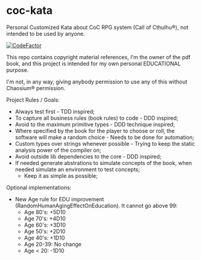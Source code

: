 # coc-kata
Personal Customized Kata about CoC RPG system (Call of Cthulhu®), not intended to be used by anyone.

[![CodeFactor](https://www.codefactor.io/repository/github/malkaviano/coc-kata/badge)](https://www.codefactor.io/repository/github/malkaviano/coc-kata)

This repo contains copyright material references, I'm the owner of the pdf book, and this project is intended for my own personal EDUCATIONAL purpose.

I'm not, in any way, giving anybody permission to use any of this without Chaosium® permission.

Project Rules / Goals:
- Always test first - TDD inspired;
- To capture all business rules (book rules) to code - DDD inspired;
- Avoid to the maximum primitive types - DDD technique inspired;
- Where specified by the book for the player to choose or roll, the software will make a random choice - Needs to be done for automation;
- Custom types over strings whenever possible - Trying to keep the static analysis power of the compiler on;
- Avoid outside lib dependencies to the core - DDD inspired;
- If needed generate abstrations to simulate concepts of the book, when needed simulate an environment to test concepts;
  - Keep it as simple as possible;

Optional implementations:
- New Age rule for EDU improvement (RandomHumanAgingEffectOnEducation). It cannot go above 99:
  - Age 80's: +5D10
  - Age 70's: +4D10
  - Age 60's: +3D10
  - Age 50's: +2D10
  - Age 40's: +1D10
  - Age 20-39: No change
  - Age < 20: -1D10
